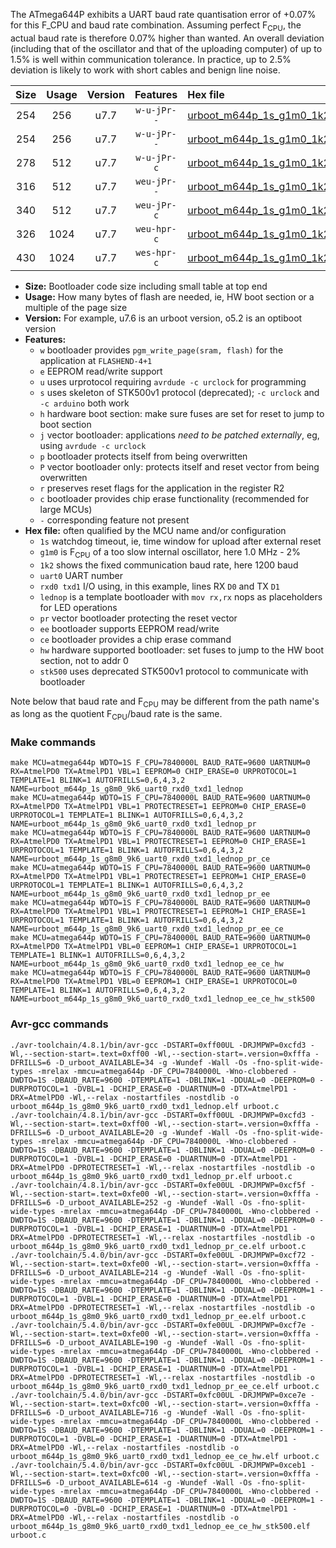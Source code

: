 The ATmega644P exhibits a UART baud rate quantisation error of +0.07% for this F_CPU and baud rate combination. Assuming perfect F<sub>CPU</sub>, the actual baud rate is therefore 0.07% higher than wanted. An overall deviation (including that of the oscillator and that of the uploading computer) of up to 1.5% is well within communication tolerance. In practice, up to 2.5% deviation is likely to work with short cables and benign line noise.

|Size|Usage|Version|Features|Hex file|
|:-:|:-:|:-:|:-:|:--|
|254|256|u7.7|`w-u-jPr--`|[urboot_m644p_1s_g1m0_1k2_uart0_rxd0_txd1_lednop.hex](https://raw.githubusercontent.com/stefanrueger/urboot.hex/main/mcus/atmega644p/watchdog_1_s/internal_oscillator-2%/+1m000000_hz/+++1k2_baud/uart0_rxd0_txd1/lednop/urboot_m644p_1s_g1m0_1k2_uart0_rxd0_txd1_lednop.hex)|
|254|256|u7.7|`w-u-jPr--`|[urboot_m644p_1s_g1m0_1k2_uart0_rxd0_txd1_lednop_pr.hex](https://raw.githubusercontent.com/stefanrueger/urboot.hex/main/mcus/atmega644p/watchdog_1_s/internal_oscillator-2%/+1m000000_hz/+++1k2_baud/uart0_rxd0_txd1/lednop/urboot_m644p_1s_g1m0_1k2_uart0_rxd0_txd1_lednop_pr.hex)|
|278|512|u7.7|`w-u-jPr-c`|[urboot_m644p_1s_g1m0_1k2_uart0_rxd0_txd1_lednop_pr_ce.hex](https://raw.githubusercontent.com/stefanrueger/urboot.hex/main/mcus/atmega644p/watchdog_1_s/internal_oscillator-2%/+1m000000_hz/+++1k2_baud/uart0_rxd0_txd1/lednop/urboot_m644p_1s_g1m0_1k2_uart0_rxd0_txd1_lednop_pr_ce.hex)|
|316|512|u7.7|`weu-jPr--`|[urboot_m644p_1s_g1m0_1k2_uart0_rxd0_txd1_lednop_pr_ee.hex](https://raw.githubusercontent.com/stefanrueger/urboot.hex/main/mcus/atmega644p/watchdog_1_s/internal_oscillator-2%/+1m000000_hz/+++1k2_baud/uart0_rxd0_txd1/lednop/urboot_m644p_1s_g1m0_1k2_uart0_rxd0_txd1_lednop_pr_ee.hex)|
|340|512|u7.7|`weu-jPr-c`|[urboot_m644p_1s_g1m0_1k2_uart0_rxd0_txd1_lednop_pr_ee_ce.hex](https://raw.githubusercontent.com/stefanrueger/urboot.hex/main/mcus/atmega644p/watchdog_1_s/internal_oscillator-2%/+1m000000_hz/+++1k2_baud/uart0_rxd0_txd1/lednop/urboot_m644p_1s_g1m0_1k2_uart0_rxd0_txd1_lednop_pr_ee_ce.hex)|
|326|1024|u7.7|`weu-hpr-c`|[urboot_m644p_1s_g1m0_1k2_uart0_rxd0_txd1_lednop_ee_ce_hw.hex](https://raw.githubusercontent.com/stefanrueger/urboot.hex/main/mcus/atmega644p/watchdog_1_s/internal_oscillator-2%/+1m000000_hz/+++1k2_baud/uart0_rxd0_txd1/lednop/urboot_m644p_1s_g1m0_1k2_uart0_rxd0_txd1_lednop_ee_ce_hw.hex)|
|430|1024|u7.7|`wes-hpr-c`|[urboot_m644p_1s_g1m0_1k2_uart0_rxd0_txd1_lednop_ee_ce_hw_stk500.hex](https://raw.githubusercontent.com/stefanrueger/urboot.hex/main/mcus/atmega644p/watchdog_1_s/internal_oscillator-2%/+1m000000_hz/+++1k2_baud/uart0_rxd0_txd1/lednop/urboot_m644p_1s_g1m0_1k2_uart0_rxd0_txd1_lednop_ee_ce_hw_stk500.hex)|

- **Size:** Bootloader code size including small table at top end
- **Usage:** How many bytes of flash are needed, ie, HW boot section or a multiple of the page size
- **Version:** For example, u7.6 is an urboot version, o5.2 is an optiboot version
- **Features:**
  + `w` bootloader provides `pgm_write_page(sram, flash)` for the application at `FLASHEND-4+1`
  + `e` EEPROM read/write support
  + `u` uses urprotocol requiring `avrdude -c urclock` for programming
  + `s` uses skeleton of STK500v1 protocol (deprecated); `-c urclock` and `-c arduino` both work
  + `h` hardware boot section: make sure fuses are set for reset to jump to boot section
  + `j` vector bootloader: applications *need to be patched externally*, eg, using `avrdude -c urclock`
  + `p` bootloader protects itself from being overwritten
  + `P` vector bootloader only: protects itself and reset vector from being overwritten
  + `r` preserves reset flags for the application in the register R2
  + `c` bootloader provides chip erase functionality (recommended for large MCUs)
  + `-` corresponding feature not present
- **Hex file:** often qualified by the MCU name and/or configuration
  + `1s` watchdog timeout, ie, time window for upload after external reset
  + `g1m0` is F<sub>CPU</sub> of a too slow internal oscillator, here 1.0 MHz - 2%
  + `1k2` shows the fixed communication baud rate, here 1200 baud
  + `uart0` UART number
  + `rxd0 txd1` I/O using, in this example, lines RX `D0` and TX `D1`
  + `lednop` is a template bootloader with `mov rx,rx` nops as placeholders for LED operations
  + `pr` vector bootloader protecting the reset vector
  + `ee` bootloader supports EEPROM read/write
  + `ce` bootloader provides a chip erase command
  + `hw` hardware supported bootloader: set fuses to jump to the HW boot section, not to addr 0
  + `stk500` uses deprecated STK500v1 protocol to communicate with bootloader


Note below that baud rate and F<sub>CPU</sub> may be different from the path name's as long as the quotient F<sub>CPU</sub>/baud rate is the same.

### Make commands
```
make MCU=atmega644p WDTO=1S F_CPU=7840000L BAUD_RATE=9600 UARTNUM=0 RX=AtmelPD0 TX=AtmelPD1 VBL=1 EEPROM=0 CHIP_ERASE=0 URPROTOCOL=1 TEMPLATE=1 BLINK=1 AUTOFRILLS=0,6,4,3,2 NAME=urboot_m644p_1s_g8m0_9k6_uart0_rxd0_txd1_lednop
make MCU=atmega644p WDTO=1S F_CPU=7840000L BAUD_RATE=9600 UARTNUM=0 RX=AtmelPD0 TX=AtmelPD1 VBL=1 PROTECTRESET=1 EEPROM=0 CHIP_ERASE=0 URPROTOCOL=1 TEMPLATE=1 BLINK=1 AUTOFRILLS=0,6,4,3,2 NAME=urboot_m644p_1s_g8m0_9k6_uart0_rxd0_txd1_lednop_pr
make MCU=atmega644p WDTO=1S F_CPU=7840000L BAUD_RATE=9600 UARTNUM=0 RX=AtmelPD0 TX=AtmelPD1 VBL=1 PROTECTRESET=1 EEPROM=0 CHIP_ERASE=1 URPROTOCOL=1 TEMPLATE=1 BLINK=1 AUTOFRILLS=0,6,4,3,2 NAME=urboot_m644p_1s_g8m0_9k6_uart0_rxd0_txd1_lednop_pr_ce
make MCU=atmega644p WDTO=1S F_CPU=7840000L BAUD_RATE=9600 UARTNUM=0 RX=AtmelPD0 TX=AtmelPD1 VBL=1 PROTECTRESET=1 EEPROM=1 CHIP_ERASE=0 URPROTOCOL=1 TEMPLATE=1 BLINK=1 AUTOFRILLS=0,6,4,3,2 NAME=urboot_m644p_1s_g8m0_9k6_uart0_rxd0_txd1_lednop_pr_ee
make MCU=atmega644p WDTO=1S F_CPU=7840000L BAUD_RATE=9600 UARTNUM=0 RX=AtmelPD0 TX=AtmelPD1 VBL=1 PROTECTRESET=1 EEPROM=1 CHIP_ERASE=1 URPROTOCOL=1 TEMPLATE=1 BLINK=1 AUTOFRILLS=0,6,4,3,2 NAME=urboot_m644p_1s_g8m0_9k6_uart0_rxd0_txd1_lednop_pr_ee_ce
make MCU=atmega644p WDTO=1S F_CPU=7840000L BAUD_RATE=9600 UARTNUM=0 RX=AtmelPD0 TX=AtmelPD1 VBL=0 EEPROM=1 CHIP_ERASE=1 URPROTOCOL=1 TEMPLATE=1 BLINK=1 AUTOFRILLS=0,6,4,3,2 NAME=urboot_m644p_1s_g8m0_9k6_uart0_rxd0_txd1_lednop_ee_ce_hw
make MCU=atmega644p WDTO=1S F_CPU=7840000L BAUD_RATE=9600 UARTNUM=0 RX=AtmelPD0 TX=AtmelPD1 VBL=0 EEPROM=1 CHIP_ERASE=1 URPROTOCOL=0 TEMPLATE=1 BLINK=1 AUTOFRILLS=0,6,4,3,2 NAME=urboot_m644p_1s_g8m0_9k6_uart0_rxd0_txd1_lednop_ee_ce_hw_stk500
```

### Avr-gcc commands
```
./avr-toolchain/4.8.1/bin/avr-gcc -DSTART=0xff00UL -DRJMPWP=0xcfd3 -Wl,--section-start=.text=0xff00 -Wl,--section-start=.version=0xfffa -DFRILLS=6 -D_urboot_AVAILABLE=34 -g -Wundef -Wall -Os -fno-split-wide-types -mrelax -mmcu=atmega644p -DF_CPU=7840000L -Wno-clobbered -DWDTO=1S -DBAUD_RATE=9600 -DTEMPLATE=1 -DBLINK=1 -DDUAL=0 -DEEPROM=0 -DURPROTOCOL=1 -DVBL=1 -DCHIP_ERASE=0 -DUARTNUM=0 -DTX=AtmelPD1 -DRX=AtmelPD0 -Wl,--relax -nostartfiles -nostdlib -o urboot_m644p_1s_g8m0_9k6_uart0_rxd0_txd1_lednop.elf urboot.c
./avr-toolchain/4.8.1/bin/avr-gcc -DSTART=0xff00UL -DRJMPWP=0xcfd3 -Wl,--section-start=.text=0xff00 -Wl,--section-start=.version=0xfffa -DFRILLS=6 -D_urboot_AVAILABLE=20 -g -Wundef -Wall -Os -fno-split-wide-types -mrelax -mmcu=atmega644p -DF_CPU=7840000L -Wno-clobbered -DWDTO=1S -DBAUD_RATE=9600 -DTEMPLATE=1 -DBLINK=1 -DDUAL=0 -DEEPROM=0 -DURPROTOCOL=1 -DVBL=1 -DCHIP_ERASE=0 -DUARTNUM=0 -DTX=AtmelPD1 -DRX=AtmelPD0 -DPROTECTRESET=1 -Wl,--relax -nostartfiles -nostdlib -o urboot_m644p_1s_g8m0_9k6_uart0_rxd0_txd1_lednop_pr.elf urboot.c
./avr-toolchain/4.8.1/bin/avr-gcc -DSTART=0xfe00UL -DRJMPWP=0xcf5f -Wl,--section-start=.text=0xfe00 -Wl,--section-start=.version=0xfffa -DFRILLS=6 -D_urboot_AVAILABLE=252 -g -Wundef -Wall -Os -fno-split-wide-types -mrelax -mmcu=atmega644p -DF_CPU=7840000L -Wno-clobbered -DWDTO=1S -DBAUD_RATE=9600 -DTEMPLATE=1 -DBLINK=1 -DDUAL=0 -DEEPROM=0 -DURPROTOCOL=1 -DVBL=1 -DCHIP_ERASE=1 -DUARTNUM=0 -DTX=AtmelPD1 -DRX=AtmelPD0 -DPROTECTRESET=1 -Wl,--relax -nostartfiles -nostdlib -o urboot_m644p_1s_g8m0_9k6_uart0_rxd0_txd1_lednop_pr_ce.elf urboot.c
./avr-toolchain/5.4.0/bin/avr-gcc -DSTART=0xfe00UL -DRJMPWP=0xcf72 -Wl,--section-start=.text=0xfe00 -Wl,--section-start=.version=0xfffa -DFRILLS=6 -D_urboot_AVAILABLE=214 -g -Wundef -Wall -Os -fno-split-wide-types -mrelax -mmcu=atmega644p -DF_CPU=7840000L -Wno-clobbered -DWDTO=1S -DBAUD_RATE=9600 -DTEMPLATE=1 -DBLINK=1 -DDUAL=0 -DEEPROM=1 -DURPROTOCOL=1 -DVBL=1 -DCHIP_ERASE=0 -DUARTNUM=0 -DTX=AtmelPD1 -DRX=AtmelPD0 -DPROTECTRESET=1 -Wl,--relax -nostartfiles -nostdlib -o urboot_m644p_1s_g8m0_9k6_uart0_rxd0_txd1_lednop_pr_ee.elf urboot.c
./avr-toolchain/5.4.0/bin/avr-gcc -DSTART=0xfe00UL -DRJMPWP=0xcf7e -Wl,--section-start=.text=0xfe00 -Wl,--section-start=.version=0xfffa -DFRILLS=6 -D_urboot_AVAILABLE=190 -g -Wundef -Wall -Os -fno-split-wide-types -mrelax -mmcu=atmega644p -DF_CPU=7840000L -Wno-clobbered -DWDTO=1S -DBAUD_RATE=9600 -DTEMPLATE=1 -DBLINK=1 -DDUAL=0 -DEEPROM=1 -DURPROTOCOL=1 -DVBL=1 -DCHIP_ERASE=1 -DUARTNUM=0 -DTX=AtmelPD1 -DRX=AtmelPD0 -DPROTECTRESET=1 -Wl,--relax -nostartfiles -nostdlib -o urboot_m644p_1s_g8m0_9k6_uart0_rxd0_txd1_lednop_pr_ee_ce.elf urboot.c
./avr-toolchain/5.4.0/bin/avr-gcc -DSTART=0xfc00UL -DRJMPWP=0xce7e -Wl,--section-start=.text=0xfc00 -Wl,--section-start=.version=0xfffa -DFRILLS=6 -D_urboot_AVAILABLE=716 -g -Wundef -Wall -Os -fno-split-wide-types -mrelax -mmcu=atmega644p -DF_CPU=7840000L -Wno-clobbered -DWDTO=1S -DBAUD_RATE=9600 -DTEMPLATE=1 -DBLINK=1 -DDUAL=0 -DEEPROM=1 -DURPROTOCOL=1 -DVBL=0 -DCHIP_ERASE=1 -DUARTNUM=0 -DTX=AtmelPD1 -DRX=AtmelPD0 -Wl,--relax -nostartfiles -nostdlib -o urboot_m644p_1s_g8m0_9k6_uart0_rxd0_txd1_lednop_ee_ce_hw.elf urboot.c
./avr-toolchain/5.4.0/bin/avr-gcc -DSTART=0xfc00UL -DRJMPWP=0xceb1 -Wl,--section-start=.text=0xfc00 -Wl,--section-start=.version=0xfffa -DFRILLS=6 -D_urboot_AVAILABLE=614 -g -Wundef -Wall -Os -fno-split-wide-types -mrelax -mmcu=atmega644p -DF_CPU=7840000L -Wno-clobbered -DWDTO=1S -DBAUD_RATE=9600 -DTEMPLATE=1 -DBLINK=1 -DDUAL=0 -DEEPROM=1 -DURPROTOCOL=0 -DVBL=0 -DCHIP_ERASE=1 -DUARTNUM=0 -DTX=AtmelPD1 -DRX=AtmelPD0 -Wl,--relax -nostartfiles -nostdlib -o urboot_m644p_1s_g8m0_9k6_uart0_rxd0_txd1_lednop_ee_ce_hw_stk500.elf urboot.c
```

